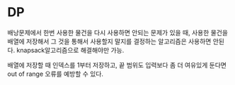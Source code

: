 # DP

배낭문제에서 한번 사용한 물건을 다시 사용하면 안되는 문제가 있을 때, 사용한 물건을 배열에 저장해서 그 것을 통해서 사용할지 말지를 결정하는 알고리즘은 사용하면 안된다. 
knapsack알고리즘으로 해결해야만 가능.

배열에 저장할 때 인덱스를 1부터 저장하고, 끝 범위도 입력보다 좀 더 여유있게 둔다면 out of range 오류를 예방할 수 있다.
